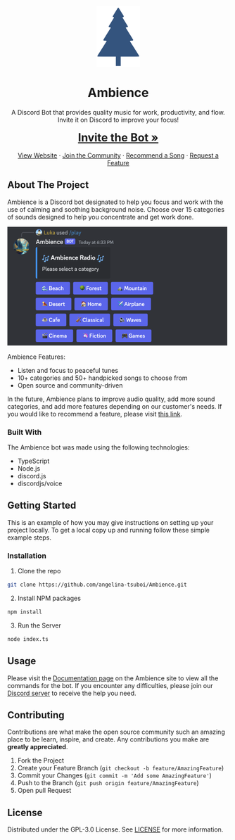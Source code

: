 <!-- PROJECT LOGO -->
<br />
<p align="center">
  <a href="https://github.com/othneildrew/Best-README-Template">
    <img src="docs/website/assets/icon2.png" alt="Logo" width="100" height="138">
  </a>

  <h1 align="center">Ambience</h3>

  <p align="center">
    A Discord Bot that provides quality music for work, productivity, and flow. Invite it on Discord to improve your focus!
    <br />
    <br />
   <a href="[https://discord.com/api/oauth2/authorize?client_id=815700293609324555&permissions=3172352&scope=bot](https://discord.com/api/oauth2/authorize?client_id=1139308853838762135&permissions=2150975488&scope=bot%20applications.commands)" style="font-size: 25px;"><strong>Invite the Bot »</strong></a>
    <br />
    <br />
     <a href="https://lnadi17.github.io/Ambience/">View Website</a>
    ·
    <a href="https://discord.com/invite/w3Tp9x88Nw">Join the Community</a>
    ·
    <a href="https://forms.gle/oNr6sBoLndMGfx4M9">Recommend a Song</a>
    ·
    <a href="https://github.com/lnadi17/Ambience/issues">Request a Feature</a>
  </p>
</p>

<!-- ABOUT THE PROJECT -->
## About The Project
Ambience is a Discord bot designated to help you focus and work with the use of calming and soothing background noise. Choose over 15 categories of sounds designed to help you concentrate and get work done.

<img src="docs/website/assets/images/play.png" alt="Ambience Screenshot" width=500px>

Ambience Features:
* Listen and focus to peaceful tunes
* 10+ categories and 50+ handpicked songs to choose from
* Open source and community-driven

In the future, Ambience plans to improve audio quality, add more sound categories, and add more features depending on our customer's needs. If you would like to recommend a feature, please visit [this link](https://github.com/angelina-tsuboi/Ambience/issues).

### Built With

The Ambience bot was made using the following technologies:
- TypeScript
- Node.js
- discord.js
- discordjs/voice

<!-- GETTING STARTED -->
## Getting Started

This is an example of how you may give instructions on setting up your project locally.
To get a local copy up and running follow these simple example steps.

### Installation

1. Clone the repo
```sh
git clone https://github.com/angelina-tsuboi/Ambience.git
```
2. Install NPM packages
```sh
npm install
```
3. Run the Server
```sh
node index.ts
```

<!-- USAGE EXAMPLES -->
## Usage

Please visit the [Documentation page](https://angelina-tsuboi.github.io/Ambience/website/docs.html) on the Ambience site to view all the commands for the bot. 
If you encounter any difficulties, please join our [Discord server](https://discord.com/invite/w3Tp9x88Nw) to receive the help you need.


<!-- CONTRIBUTING -->
## Contributing

Contributions are what make the open source community such an amazing place to be learn, inspire, and create. Any contributions you make are **greatly appreciated**.

1. Fork the Project
2. Create your Feature Branch (`git checkout -b feature/AmazingFeature`)
3. Commit your Changes (`git commit -m 'Add some AmazingFeature'`)
4. Push to the Branch (`git push origin feature/AmazingFeature`)
5. Open pull Request

<!-- LICENSE -->
## License

Distributed under the GPL-3.0 License. See [LICENSE](LICENSE) for more information.
